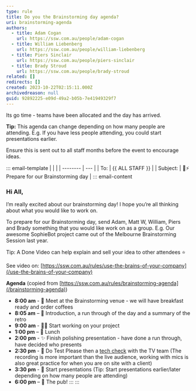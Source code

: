 ```yaml
---
type: rule
title: Do you the Brainstorming day agenda?
uri: brainstorming-agenda
authors:
  - title: Adam Cogan
    url: https://ssw.com.au/people/adam-cogan
  - title: William Liebenberg
    url: https://ssw.com.au/people/william-liebenberg
  - title: Piers Sinclair
    url: https://ssw.com.au/people/piers-sinclair
  - title: Brady Stroud
    url: https://ssw.com.au/people/brady-stroud
related: []
redirects: []
created: 2023-10-22T02:15:11.000Z
archivedreason: null
guid: 92892225-e09d-49a2-b05b-7e41949329f7
---
```


Its go time - teams have been allocated and the day has arrived.

**Tip:** This agenda can change depending on how many people are attending. E.g. If you have less people attending, you could start presentations earlier.

Ensure this is sent out to all staff months before the event to encourage ideas.

::: email-template
| | |
| -------- | --- |
| To: | {{ ALL STAFF }} |
| Subject: | 🧠⚡️ Prepare for our Brainstorming day |
::: email-content

### Hi All,

I’m really excited about our brainstorming day! I hope you’re all thinking about what you would like to work on.

To prepare for our Brainstorming day, send Adam, Matt W, William, Piers and Brady something that you would like work on as a group.
E.g. Our awesome SophieBot project came out of the Melbourne Brainstorming Session last year.

Tip: A Done Video can help explain and sell your idea to other attendees ⭐

See video on: [https://ssw.com.au/rules/use-the-brains-of-your-company](/use-the-brains-of-your-company)

**Agenda** (copied from [https://ssw.com.au/rules/brainstorming-agenda](/brainstorming-agenda))

- **8:00 am** - 🤝 Meet at the Brainstorming venue - we will have breakfast ready and order coffees
- **8:05 am** – 🙋 Introduction, a run through of the day and a summary of the retro
- **9:00 am** - 🧑‍💻 Start working on your project
- **1:00 pm** – 🍴 Lunch
- **2:00 pm** - ✨ Finish polishing presentation - have done a run through, have decided who presents
- **2:30 pm** - 🧪 Do Test Please then a [tech check](/tech-check) with the TV team (The recording is more important than the live audience, working with mics is also great practice for when you are on site with a client)
- **3:30 pm** - 🎤 Start presentations (Tip: Start presentations earlier/later depending on how many people are attending)
- **6:00 pm** – 🍻 The pub!
:::
:::